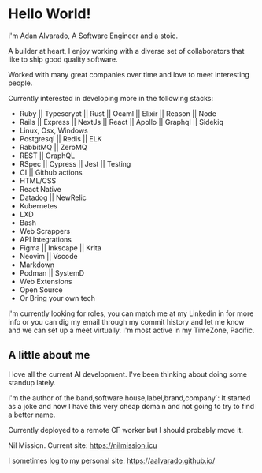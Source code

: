 # Hello World!

I'm Adan Alvarado, A Software Engineer and a stoic.

A builder at heart, I enjoy working with a diverse set of collaborators that like to ship good quality software.

Worked with many great companies over time and love to meet interesting people.

Currently interested in developing more in the following stacks:
- Ruby || Typescrypt || Rust || Ocaml || Elixir ||  Reason || Node
- Rails || Express || NextJs || React || Apollo || Graphql || Sidekiq
- Linux, Osx, Windows
- Postgresql || Redis || ELK
- RabbitMQ || ZeroMQ
- REST || GraphQL
- RSpec || Cypress || Jest || Testing
- CI || Github actions
- HTML/CSS
- React Native
- Datadog || NewRelic
- Kubernetes
- LXD
- Bash
- Web Scrappers
- API Integrations
- Figma || Inkscape || Krita
- Neovim || Vscode
- Markdown
- Podman || SystemD
- Web Extensions
- Open Source
- Or Bring your own tech

I'm currently looking for roles, you can match me at my Linkedin in for more info or you can dig my email through my commit history and let me know and we can set up a meet virtually. I'm most active in my TimeZone, Pacific.

## A little about me
I love all the current AI development. I've been thinking about doing some standup lately. 

I'm the author of the band,software house,label,brand,company`: 
It started as a joke and now I have this very cheap domain and not going to try to find a better name.

Currently deployed to a remote CF worker but I should probably move it.

Nil Mission.
Current site:
https://nilmission.icu

I sometimes log to my personal site: https://aalvarado.github.io/
